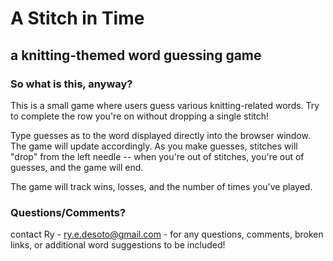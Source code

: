 # A Stitch in Time

## a knitting-themed word guessing game

### So what is this, anyway?

This is a small game where users guess various knitting-related words. Try to complete the row you're on without dropping a single stitch!

Type guesses as to the word displayed directly into the browser window. The game will update accordingly. As you make guesses, stitches will "drop" from the left needle -- when you're out of stitches, you're out of guesses, and the game will end.

The game will track wins, losses, and the number of times you've played.

### Questions/Comments?

contact Ry - ry.e.desoto@gmail.com - for any questions, comments, broken links, or additional word suggestions to be included!
